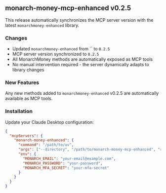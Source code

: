 ## monarch-money-mcp-enhanced v0.2.5

This release automatically synchronizes the MCP server version with the latest `monarchmoney-enhanced` library.

### Changes
- Updated `monarchmoney-enhanced` from `` to `0.2.5`
- MCP server version synchronized to `0.2.5`
- All MonarchMoney methods are automatically exposed as MCP tools
- No manual intervention required - the server dynamically adapts to library changes

### New Features
Any new methods added to `monarchmoney-enhanced` v0.2.5 are automatically available as MCP tools.

### Installation
Update your Claude Desktop configuration:
```json
{
  "mcpServers": {
    "monarch-money-enhanced": {
      "command": "/path/to/uv",
      "args": ["--directory", "/path/to/monarch-money-mcp-enhanced", "run", "python", "server.py"],
      "env": {
        "MONARCH_EMAIL": "your-email@example.com",
        "MONARCH_PASSWORD": "your-password",
        "MONARCH_MFA_SECRET": "your-mfa-secret"
      }
    }
  }
}
```

